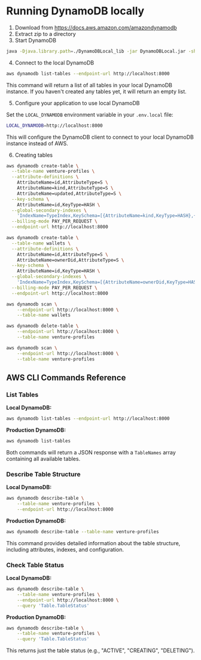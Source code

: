 # Running DynamoDB locally

1. Download from https://docs.aws.amazon.com/amazondynamodb
2. Extract zip to a directory
3. Start DynamoDB

```bash
java -Djava.library.path=./DynamoDBLocal_lib -jar DynamoDBLocal.jar -sharedDb
```

4. Connect to the local DynamoDB

```bash
aws dynamodb list-tables --endpoint-url http://localhost:8000
```

This command will return a list of all tables in your local DynamoDB instance. If you haven't created any tables yet, it will return an empty list.

5. Configure your application to use local DynamoDB

Set the `LOCAL_DYNAMODB` environment variable in your `.env.local` file:

```bash
LOCAL_DYNAMODB=http://localhost:8000
```

This will configure the DynamoDB client to connect to your local DynamoDB instance instead of AWS.


6. Creating tables

```bash
aws dynamodb create-table \
  --table-name venture-profiles \
  --attribute-definitions \
    AttributeName=id,AttributeType=S \
    AttributeName=kind,AttributeType=S \
    AttributeName=updated,AttributeType=S \
  --key-schema \
    AttributeName=id,KeyType=HASH \
  --global-secondary-indexes \
    'IndexName=TypeIndex,KeySchema=[{AttributeName=kind,KeyType=HASH},{AttributeName=updated,KeyType=RANGE}],Projection={ProjectionType=ALL}' \
  --billing-mode PAY_PER_REQUEST \
  --endpoint-url http://localhost:8000
```

```bash
aws dynamodb create-table \
  --table-name wallets \
  --attribute-definitions \
    AttributeName=id,AttributeType=S \
    AttributeName=ownerDid,AttributeType=S \
  --key-schema \
    AttributeName=id,KeyType=HASH \
  --global-secondary-indexes \
    'IndexName=TypeIndex,KeySchema=[{AttributeName=ownerDid,KeyType=HASH}],Projection={ProjectionType=ALL}' \
  --billing-mode PAY_PER_REQUEST \
  --endpoint-url http://localhost:8000
```

```bash
aws dynamodb scan \
    --endpoint-url http://localhost:8000 \
    --table-name wallets
```


```bash
aws dynamodb delete-table \
    --endpoint-url http://localhost:8000 \
    --table-name venture-profiles
```

```bash
aws dynamodb scan \
    --endpoint-url http://localhost:8000 \
    --table-name venture-profiles
```

## AWS CLI Commands Reference

### List Tables

**Local DynamoDB:**
```bash
aws dynamodb list-tables --endpoint-url http://localhost:8000
```

**Production DynamoDB:**
```bash
aws dynamodb list-tables
```

Both commands will return a JSON response with a `TableNames` array containing all available tables.

### Describe Table Structure

**Local DynamoDB:**
```bash
aws dynamodb describe-table \
    --table-name venture-profiles \
    --endpoint-url http://localhost:8000
```

**Production DynamoDB:**
```bash
aws dynamodb describe-table --table-name venture-profiles
```

This command provides detailed information about the table structure, including attributes, indexes, and configuration.

### Check Table Status

**Local DynamoDB:**
```bash
aws dynamodb describe-table \
    --table-name venture-profiles \
    --endpoint-url http://localhost:8000 \
    --query 'Table.TableStatus'
```

**Production DynamoDB:**
```bash
aws dynamodb describe-table \
    --table-name venture-profiles \
    --query 'Table.TableStatus'
```

This returns just the table status (e.g., "ACTIVE", "CREATING", "DELETING").


